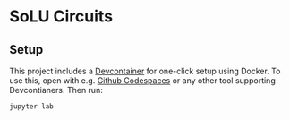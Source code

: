 # SoLU Circuits

## Setup

This project includes a [Devcontainer](https://containers.dev/) for one-click
setup using Docker. To use this, open with
e.g. [Github Codespaces](https://github.com/features/codespaces) or any other
tool supporting Devcontianers. Then run:

```bash
jupyter lab
```
